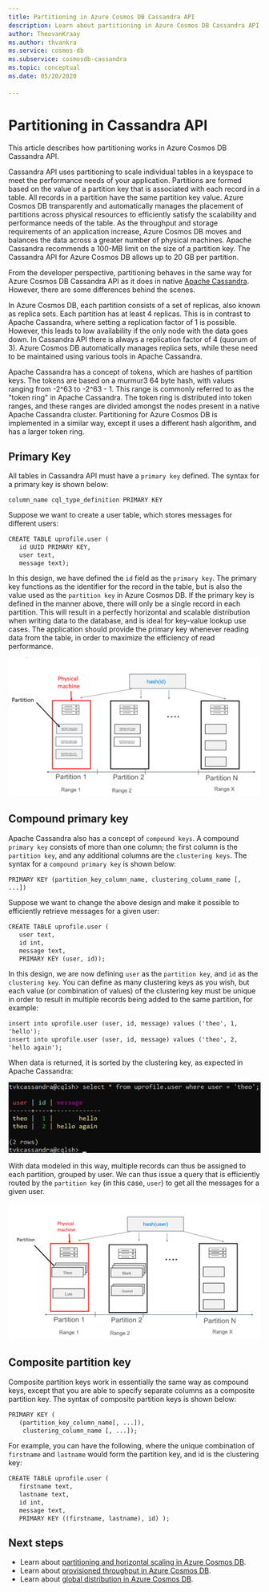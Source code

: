 ```yaml
---
title: Partitioning in Azure Cosmos DB Cassandra API
description: Learn about partitioning in Azure Cosmos DB Cassandra API
author: TheovanKraay
ms.author: thvankra
ms.service: cosmos-db
ms.subservice: cosmosdb-cassandra
ms.topic: conceptual
ms.date: 05/20/2020

---
```


# Partitioning in Cassandra API

This article describes how partitioning works in Azure Cosmos DB Cassandra API. 

Cassandra API uses partitioning to scale individual tables in a keyspace to meet the performance needs of your application. Partitions are formed based on the value of a partition key that is associated with each record in a table. All records in a partition have the same partition key value. Azure Cosmos DB transparently and automatically manages the placement of partitions across physical resources to efficiently satisfy the scalability and performance needs of the table. As the throughput and storage requirements of an application increase, Azure Cosmos DB moves and balances the data across a greater number of physical machines. Apache Cassandra recommends a 100-MB limit on the size of a partition key. The Cassandra API for Azure Cosmos DB allows up to 20 GB per partition.

From the developer perspective, partitioning behaves in the same way for Azure Cosmos DB Cassandra API as it does in native [Apache Cassandra](https://cassandra.apache.org/). However, there are some differences behind the scenes. 

In Azure Cosmos DB, each partition consists of a set of replicas, also known as replica sets. Each partition has at least 4 replicas. This is in contrast to Apache Cassandra, where setting a replication factor of 1 is possible. However, this leads to low availability if the only node with the data goes down. In Cassandra API there is always a replication factor of 4 (quorum of 3). Azure Cosmos DB automatically manages replica sets, while these need to be maintained using various tools in Apache Cassandra. 

Apache Cassandra has a concept of tokens, which are hashes of partition keys. The tokens are based on a murmur3 64 byte hash, with values ranging from -2^63 to -2^63 - 1. This range is commonly referred to as the "token ring" in Apache Cassandra. The token ring is distributed into token ranges, and these ranges are divided amongst the nodes present in a native Apache Cassandra cluster. Partitioning for Azure Cosmos DB is implemented in a similar way, except it uses a different hash algorithm, and has a larger token ring. 


## Primary Key

All tables in Cassandra API must have a `primary key` defined. The syntax for a primary key is shown below:

```shell
column_name cql_type_definition PRIMARY KEY
```

Suppose we want to create a user table, which stores messages for different users:

```shell
CREATE TABLE uprofile.user ( 
   id UUID PRIMARY KEY, 
   user text,  
   message text);
```

In this design, we have defined the `id` field as the `primary key`. The primary key functions as the identifier for the record in the table, but is also the value used as the `partition key` in Azure Cosmos DB. If the primary key is defined in the manner above, there will only be a single record in each partition. This will result in a perfectly horizontal and scalable distribution when writing data to the database, and is ideal for key-value lookup use cases. The application should provide the primary key whenever reading data from the table, in order to maximize the efficiency of read performance. 

![partitions](./media/cassandra-partitioning/cassandra-partitioning.png)


## Compound primary key

Apache Cassandra also has a concept of  `compound keys`. A compound `primary key` consists of more than one column; the first column is the `partition key`, and any additional columns are the `clustering keys`. The syntax for a `compound primary key` is shown below:

```shell
PRIMARY KEY (partition_key_column_name, clustering_column_name [, ...])
```

Suppose we want to change the above design and make it possible to efficiently retrieve messages for a given user:

```shell
CREATE TABLE uprofile.user (
   user text,  
   id int, 
   message text, 
   PRIMARY KEY (user, id));
```

In this design, we are now defining `user` as the `partition key`, and `id` as the `clustering key`. You can define as many clustering keys as you wish, but each value (or combination of values) of the clustering key must be unique in order to result in multiple records being added to the same partition, for example:

```shell
insert into uprofile.user (user, id, message) values ('theo', 1, 'hello');
insert into uprofile.user (user, id, message) values ('theo', 2, 'hello again');
```

When data is returned, it is sorted by the clustering key, as expected in Apache Cassandra:

![partitions](./media/cassandra-partitioning/select-from-pk.png)

With data modeled in this way, multiple records can thus be assigned to each partition, grouped by user. We can thus issue a query that is efficiently routed by the `partition key` (in this case, `user`) to get all the messages for a given user. 

![partitions](./media/cassandra-partitioning/cassandra-partitioning2.png)


## Composite partition key

Composite partition keys work in essentially the same way as compound keys, except that you are able to specify separate columns as a composite partition key. The syntax of composite partition keys is shown below:

```shell
PRIMARY KEY (
   (partition_key_column_name[, ...]), 
    clustering_column_name [, ...]);
```
For example, you can have the following, where the unique combination of `firstname` and `lastname` would form the partition key, and id is the clustering key:

```shell
CREATE TABLE uprofile.user ( 
   firstname text, 
   lastname text,
   id int,  
   message text, 
   PRIMARY KEY ((firstname, lastname), id) );
```

## Next steps

* Learn about [partitioning and horizontal scaling in Azure Cosmos DB](partition-data.md).
* Learn about [provisioned throughput in Azure Cosmos DB](request-units.md).
* Learn about [global distribution in Azure Cosmos DB](distribute-data-globally.md).
